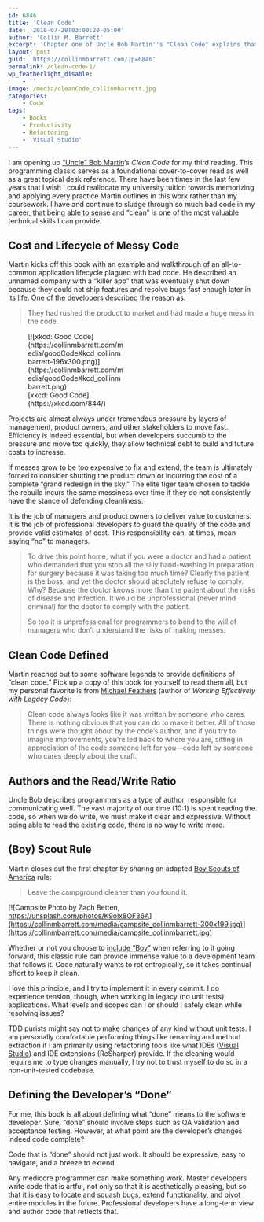 ```yaml
---
id: 6846
title: 'Clean Code'
date: '2018-07-20T03:00:20-05:00'
author: 'Collin M. Barrett'
excerpt: 'Chapter one of Uncle Bob Martin''s "Clean Code" explains that professional developers write clean, expressive, and artful code.'
layout: post
guid: 'https://collinmbarrett.com/?p=6846'
permalink: /clean-code-1/
wp_featherlight_disable:
    - ''
image: /media/cleanCode_collinmbarrett.jpg
categories:
    - Code
tags:
    - Books
    - Productivity
    - Refactoring
    - 'Visual Studio'
---
```


I am opening up [“Uncle” Bob Martin](https://twitter.com/unclebobmartin)‘s *Clean Code* for my third reading. This programming classic serves as a foundational cover-to-cover read as well as a great topical desk reference. There have been times in the last few years that I wish I could reallocate my university tuition towards memorizing and applying every practice Martin outlines in this work rather than my coursework. I have and continue to sludge through so much bad code in my career, that being able to sense and “clean” is one of the most valuable technical skills I can provide.

## Cost and Lifecycle of Messy Code

Martin kicks off this book with an example and walkthrough of an all-to-common application lifecycle plagued with bad code. He described an unnamed company with a “killer app” that was eventually shut down because they could not ship features and resolve bugs fast enough later in its life. One of the developers described the reason as:

> They had rushed the product to market and had made a huge mess in the code.

<figure aria-describedby="caption-attachment-7062" class="wp-caption alignleft" id="attachment_7062" style="width: 196px">[![xkcd: Good Code](https://collinmbarrett.com/media/goodCodeXkcd_collinmbarrett-196x300.png)](https://collinmbarrett.com/media/goodCodeXkcd_collinmbarrett.png)<figcaption class="wp-caption-text" id="caption-attachment-7062">[xkcd: Good Code](https://xkcd.com/844/)</figcaption></figure>

Projects are almost always under tremendous pressure by layers of management, product owners, and other stakeholders to move fast. Efficiency is indeed essential, but when developers succumb to the pressure and move too quickly, they allow technical debt to build and future costs to increase.

If messes grow to be too expensive to fix and extend, the team is ultimately forced to consider shutting the product down or incurring the cost of a complete “grand redesign in the sky.” The elite tiger team chosen to tackle the rebuild incurs the same messiness over time if they do not consistently have the stance of defending cleanliness.

It is the job of managers and product owners to deliver value to customers. It is the job of professional developers to guard the quality of the code and provide valid estimates of cost. This responsibility can, at times, mean saying “no” to managers.

> To drive this point home, what if you were a doctor and had a patient who demanded that you stop all the silly hand-washing in preparation for surgery because it was taking too much time? Clearly the patient is the boss; and yet the doctor should absolutely refuse to comply. Why? Because the doctor knows more than the patient about the risks of disease and infection. It would be unprofessional (never mind criminal) for the doctor to comply with the patient.
> 
> So too it is unprofessional for programmers to bend to the will of managers who don’t understand the risks of making messes.

## Clean Code Defined

Martin reached out to some software legends to provide definitions of “clean code.” Pick up a copy of this book for yourself to read them all, but my personal favorite is from [Michael Feathers](https://michaelfeathers.silvrback.com/bio) (author of *Working Effectively with Legacy Code*):

> Clean code always looks like it was written by someone who cares. There is nothing obvious that you can do to make it better. All of those things were thought about by the code’s author, and if you try to imagine improvements, you’re led back to where you are, sitting in appreciation of the code someone left for you—code left by someone who cares deeply about the craft.

## Authors and the Read/Write Ratio

Uncle Bob describes programmers as a type of author, responsible for communicating well. The vast majority of our time (10:1) is spent reading the code, so when we do write, we must make it clear and expressive. Without being able to read the existing code, there is no way to write more.

## (Boy) Scout Rule

Martin closes out the first chapter by sharing an adapted [Boy Scouts of America](https://www.scouting.org/) rule:

> Leave the campground cleaner than you found it.

[![Campsite Photo by Zach Betten, https://unsplash.com/photos/K9olx8OF36A](https://collinmbarrett.com/media/campsite_collinmbarrett-300x199.jpg)](https://collinmbarrett.com/media/campsite_collinmbarrett.jpg)

Whether or not you choose to [include “Boy”](https://dev.to/ben/the-boy-scout-rule-is-now-the-scout-rule-420g) when referring to it going forward, this classic rule can provide immense value to a development team that follows it. Code naturally wants to rot entropically, so it takes continual effort to keep it clean.

I love this principle, and I try to implement it in every commit. I do experience tension, though, when working in legacy (no unit tests) applications. What levels and scopes can I or should I safely clean while resolving issues?

TDD purists might say not to make changes of any kind without unit tests. I am personally comfortable performing things like renaming and method extraction if I am primarily using refactoring tools like what IDEs ([Visual Studio](https://collinmbarrett.com/tag/visual-studio/)) and IDE extensions (ReSharper) provide. If the cleaning would require me to type changes manually, I try not to trust myself to do so in a non-unit-tested codebase.

## Defining the Developer’s “Done”

For me, this book is all about defining what “done” means to the software developer. Sure, “done” should involve steps such as QA validation and acceptance testing. However, at what point are the developer’s changes indeed code complete?

Code that is “done” should not just work. It should be expressive, easy to navigate, and a breeze to extend.

Any mediocre programmer can make something work. Master developers write code that is artful, not only so that it is aesthetically pleasing, but so that it is easy to locate and squash bugs, extend functionality, and pivot entire modules in the future. Professional developers have a long-term view and author code that reflects that.